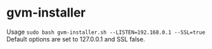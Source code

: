 # gvm-installer

Usage `sudo bash gvm-installer.sh --LISTEN=192.168.0.1 --SSL=true`  
Default options are set to 127.0.0.1 and SSL false.
